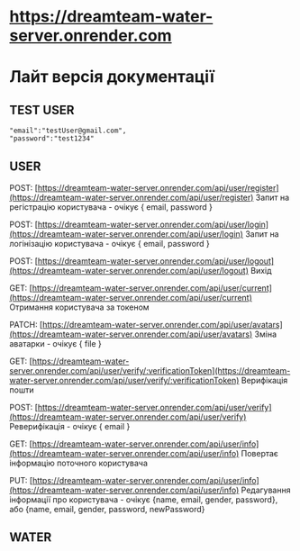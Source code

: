 # https://dreamteam-water-server.onrender.com
# Лайт версія документації


## TEST USER      
    "email":"testUser@gmail.com",
    "password":"test1234"


## USER
POST: [https://dreamteam-water-server.onrender.com/api/user/register](https://dreamteam-water-server.onrender.com/api/user/register)
      Запит на регістрацію користувача - очікує { email, password }

POST: [https://dreamteam-water-server.onrender.com/api/user/login](https://dreamteam-water-server.onrender.com/api/user/login)
      Запит на логінізацію користувача - очікує { email, password }

POST: [https://dreamteam-water-server.onrender.com/api/user/logout](https://dreamteam-water-server.onrender.com/api/user/logout)
      Вихід

GET:  [https://dreamteam-water-server.onrender.com/api/user/current](https://dreamteam-water-server.onrender.com/api/user/current)
      Отримання користувача за токеном

PATCH: [https://dreamteam-water-server.onrender.com/api/user/avatars](https://dreamteam-water-server.onrender.com/api/user/avatars)
       Зміна аватарки - очікує { file }

GET:  [https://dreamteam-water-server.onrender.com/api/user/verify/:verificationToken](https://dreamteam-water-server.onrender.com/api/user/verify/:verificationToken)
      Верифікація пошти

POST: [https://dreamteam-water-server.onrender.com/api/user/verify](https://dreamteam-water-server.onrender.com/api/user/verify)
      Реверифікація - очікує { email }

GET:  [https://dreamteam-water-server.onrender.com/api/user/info](https://dreamteam-water-server.onrender.com/api/user/info)
      Повертає інформацію поточного користувача

PUT:  [https://dreamteam-water-server.onrender.com/api/user/info](https://dreamteam-water-server.onrender.com/api/user/info)
      Редагування інформації про користувача - очікує {name, email, gender, password}, 
                                                  або {name, email, gender, password, newPassword}



## WATER
